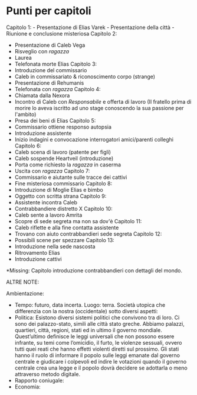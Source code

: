 # Punti per capitoli

Capitolo 1: 
	- Presentazione di Elias Varek
	- Presentazione della città
	- Riunione e conclusione misteriosa
Capitolo 2:
  - Presentazione di Caleb Vega
  - Risveglio con _ragazza_
  - Laurea
  - Telefonata morte Elias
Capitolo 3:
  - Introduzione del commissario
  - Caleb in commissariato & riconoscimento corpo (strange)
  - Presentazione di Rehumanis
  - Telefonata con _ragazza_
Capitolo 4:
  - Chiamata dalla Nexora
  - Incontro di Caleb con _Responsabile_ e offerta di lavoro (Il fratello prima di morire lo aveva iscritto ad uno stage conoscendo la sua passione per l'ambito)
  - Presa dei beni di Elias
Capitolo 5:
  - Commissario ottiene responso autopsia
  - Introduzione assistente
  - Inizio indagini e convocazione interrogatori amici/parenti colleghi
Capitolo 6:
  - Caleb scena di lavoro (patente per figli)
  - Caleb sospende Heartveil (introduzione)
  - Porta come richiesto la _ragazza_ in caserma
  - Uscita con _ragazza_
Capitolo 7:
  - Commissario e aiutante sulle tracce dei cattivi
  - Fine misteriosa commissario
Capitolo 8:
  - Introduzione di Moglie Elias e bimbo
  - Oggetto con scritta strana
Capitolo 9:
  - Assistente incontra Caleb
  - Contrabbandiere distretto X
Capitolo 10:
  - Caleb sente a lavoro Amrita
  - Scopre di sede segreta ma non sa dov'è
Capitolo 11:
  - Caleb riflette e alla fine contatta assistente
  - Trovano con aiuto contrabbandieri sede segreta
Capitolo 12:
  - Possibili scene per spezzare
Capitolo 13:
  - Introduzione nella sede nascosta
  - Ritrovamento Elias
  - Introduzione cattivi

*Missing: Capitolo introduzione contrabbandieri con dettagli del mondo. 

ALTRE NOTE:

Ambientazione:

  - Tempo: futuro, data incerta. Luogo: terra. Società utopica che differenzia con la nostra (occidentale) sotto diversi aspetti:
  - Politica: Esistono diversi sistemi politici che convivono tra di loro. Ci sono dei palazzo-stato, simili alle città stato greche. Abbiamo palazzi, quartieri, città, regioni, stati ed in ultimo il governo mondiale. Quest’ultimo definisce le leggi universali che non possono essere infrante, su temi come l’omicidio, il furto, le violenze sessuali, ovvero tutti quei reati che hanno effetti violenti diretti sul prossimo. Gli stati hanno il ruolo di informare il popolo sulle leggi emanate dal governo centrale e giudicare i colpevoli ed indire le votazioni quando il governo centrale crea una legge e il popolo dovrà decidere se adottarla o meno attraverso metodo digitale.  
  - Rapporto coniugale: 
  - Economia:
